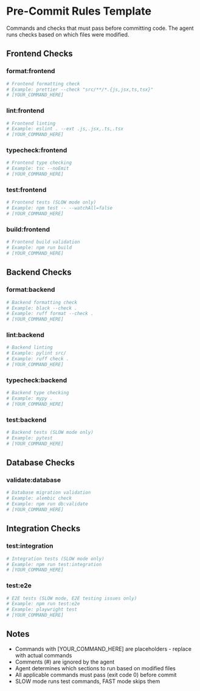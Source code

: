 # Pre-Commit Rules Template

Commands and checks that must pass before committing code.
The agent runs checks based on which files were modified.

## Frontend Checks
<!-- Only run if frontend files modified -->

### format:frontend
```bash
# Frontend formatting check
# Example: prettier --check "src/**/*.{js,jsx,ts,tsx}"
# [YOUR_COMMAND_HERE]
```

### lint:frontend
```bash
# Frontend linting
# Example: eslint . --ext .js,.jsx,.ts,.tsx
# [YOUR_COMMAND_HERE]
```

### typecheck:frontend
```bash
# Frontend type checking
# Example: tsc --noEmit
# [YOUR_COMMAND_HERE]
```

### test:frontend
```bash
# Frontend tests (SLOW mode only)
# Example: npm test -- --watchAll=false
# [YOUR_COMMAND_HERE]
```

### build:frontend
```bash
# Frontend build validation
# Example: npm run build
# [YOUR_COMMAND_HERE]
```

## Backend Checks
<!-- Only run if backend files modified -->

### format:backend
```bash
# Backend formatting check
# Example: black --check .
# Example: ruff format --check .
# [YOUR_COMMAND_HERE]
```

### lint:backend
```bash
# Backend linting
# Example: pylint src/
# Example: ruff check .
# [YOUR_COMMAND_HERE]
```

### typecheck:backend
```bash
# Backend type checking
# Example: mypy .
# [YOUR_COMMAND_HERE]
```

### test:backend
```bash
# Backend tests (SLOW mode only)
# Example: pytest
# [YOUR_COMMAND_HERE]
```

## Database Checks
<!-- Only run if database files modified -->

### validate:database
```bash
# Database migration validation
# Example: alembic check
# Example: npm run db:validate
# [YOUR_COMMAND_HERE]
```

## Integration Checks
<!-- Run for full-stack changes -->

### test:integration
```bash
# Integration tests (SLOW mode only)
# Example: npm run test:integration
# [YOUR_COMMAND_HERE]
```

### test:e2e
```bash
# E2E tests (SLOW mode, E2E testing issues only)
# Example: npm run test:e2e
# Example: playwright test
# [YOUR_COMMAND_HERE]
```

## Notes
- Commands with [YOUR_COMMAND_HERE] are placeholders - replace with actual commands
- Comments (#) are ignored by the agent
- Agent determines which sections to run based on modified files
- All applicable commands must pass (exit code 0) before commit
- SLOW mode runs test commands, FAST mode skips them